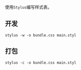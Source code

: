 使用`Stylus`编写样式表。

## 开发

`stylus -w -o bundle.css main.styl`

## 打包

`stylus -c -o bundle.css main.styl`
